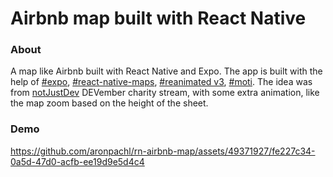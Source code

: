 # Airbnb map built with React Native


### About
A map like Airbnb built with React Native and Expo. The app is built with the help of [#expo](https://expo.io/), [#react-native-maps](https://github.com/react-native-maps/react-native-maps), [#reanimated v3](https://github.com/software-mansion/react-native-reanimated), [#moti](https://github.com/nandorojo/moti).
The idea was from [notJustDev](https://www.youtube.com/watch?v=ijBG81t0tAo) DEVember charity stream, with some extra animation, like the map zoom based on the height of the sheet.


### Demo

https://github.com/aronpachl/rn-airbnb-map/assets/49371927/fe227c34-0a5d-47d0-acfb-ee19d9e5d4c4

